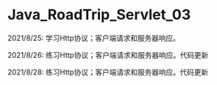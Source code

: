 # Java_RoadTrip_Servlet_03

2021/8/25:  学习Http协议；客户端请求和服务器响应。

2021/8/26:  练习Http协议；客户端请求和服务器响应。代码更新


2021/8/28:  练习Http协议；客户端请求和服务器响应。代码更新












